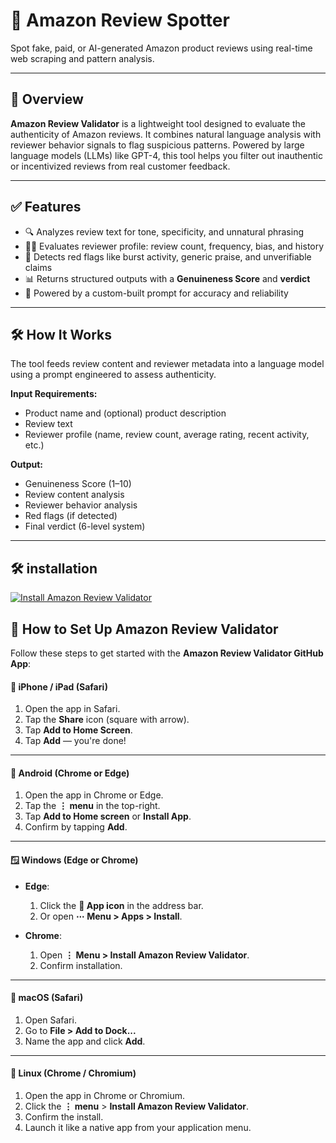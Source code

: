 # 🔎 Amazon Review Spotter

Spot fake, paid, or AI-generated Amazon product reviews using real-time web scraping and pattern analysis.

---

## 📌 Overview

**Amazon Review Validator** is a lightweight tool designed to evaluate the authenticity of Amazon reviews. It combines natural language analysis with reviewer behavior signals to flag suspicious patterns. Powered by large language models (LLMs) like GPT-4, this tool helps you filter out inauthentic or incentivized reviews from real customer feedback.

---

## ✅ Features

- 🔍 Analyzes review text for tone, specificity, and unnatural phrasing
- 🧑‍💻 Evaluates reviewer profile: review count, frequency, bias, and history
- 🚩 Detects red flags like burst activity, generic praise, and unverifiable claims
- 📊 Returns structured outputs with a **Genuineness Score** and **verdict**
- 🧠 Powered by a custom-built prompt for accuracy and reliability

---

## 🛠️ How It Works

The tool feeds review content and reviewer metadata into a language model using a prompt engineered to assess authenticity.

**Input Requirements:**
- Product name and (optional) product description
- Review text
- Reviewer profile (name, review count, average rating, recent activity, etc.)

**Output:**
- Genuineness Score (1–10)
- Review content analysis
- Reviewer behavior analysis
- Red flags (if detected)
- Final verdict (6-level system)

---

## 🛠 installation 
[![Install Amazon Review Validator](https://img.shields.io/badge/Install%20App-Amazon%20Review%20Validator-blue?style=for-the-badge&logo=github)](https://github.com/apps/amazon-review-validator/installations/new)


## 🚀 How to Set Up Amazon Review Validator

Follow these steps to get started with the **Amazon Review Validator GitHub App**:
#### 🍎 iPhone / iPad (Safari)

1. Open the app in Safari.
2. Tap the **Share** icon (square with arrow).
3. Tap **Add to Home Screen**.
4. Tap **Add** — you're done!

---

#### 🤖 Android (Chrome or Edge)

1. Open the app in Chrome or Edge.
2. Tap the **⋮ menu** in the top-right.
3. Tap **Add to Home screen** or **Install App**.
4. Confirm by tapping **Add**.

---

#### 🪟 Windows (Edge or Chrome)

- **Edge**:
  1. Click the **🧩 App icon** in the address bar.
  2. Or open **⋯ Menu > Apps > Install**.

- **Chrome**:
  1. Open **⋮ Menu > Install Amazon Review Validator**.
  2. Confirm installation.

---

#### 🍎 macOS (Safari)

1. Open Safari.
2. Go to **File > Add to Dock...**
3. Name the app and click **Add**.

---

#### 🐧 Linux (Chrome / Chromium)

1. Open the app in Chrome or Chromium.
2. Click the **⋮ menu** > **Install Amazon Review Validator**.
3. Confirm the install.
4. Launch it like a native app from your application menu.

</details>
